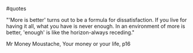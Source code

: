 #quotes 

"'More is better' turns out to be a formula for dissatisfaction. If you live for having it all, what you have is never enough. In an environment of more is better, 'enough' is like the horizon-always receding."

Mr Money Moustache, Your money or your life, p16
